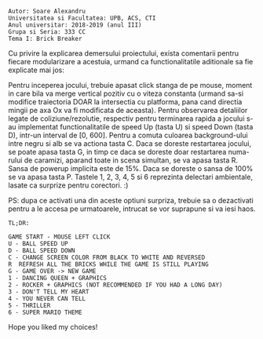     Autor: Soare Alexandru
    Universitatea si Facultatea: UPB, ACS, CTI
    Anul universitar: 2018-2019 (anul III)
    Grupa si Seria: 333 CC
    Tema I: Brick Breaker

Cu privire la explicarea demersului proiectului, exista comentarii pentru fiecare modularizare a acestuia, urmand ca
functionalitatile aditionale sa fie explicate mai jos:

Pentru inceperea jocului, trebuie apasat click stanga de pe mouse, moment in care bila va merge vertical pozitiv
cu o viteza constanta (urmand sa-si modifice traiectoria DOAR la intersectia cu platforma, pana cand directia
mingii pe axa Ox va fi modificata de aceasta).
Pentru observarea detaliilor legate de coliziune/rezolutie, respectiv pentru terminarea rapida a jocului s-au
implementat functionalitatile de speed Up (tasta U) si speed Down (tasta D), intr-un interval de [0, 600].
Pentru a comuta culoarea background-ului intre negru si alb se va actiona tasta C.
Daca se doreste restartarea jocului, se poate apasa tasta G, in timp ce daca se doreste doar restartarea numa-
rului de caramizi, aparand toate in scena simultan, se va apasa tasta R.
Sansa de powerup implicita este de 15%. Daca se doreste o sansa de 100% se va apasa tasta P.
Tastele 1, 2, 3, 4, 5 si 6 reprezinta delectari ambientale, lasate ca surprize pentru corectori. :)

PS: dupa ce activati una din aceste optiuni surpriza, trebuie sa o dezactivati pentru a le accesa pe urmatoarele,
    intrucat se vor suprapune si va iesi haos. 

 
    TL;DR:

    GAME START - MOUSE LEFT CLICK
    U - BALL SPEED UP
    D - BALL SPEED DOWN
    C - CHANGE SCREEN COLOR FROM BLACK TO WHITE AND REVERSED
    R  REFRESH ALL THE BRICKS WHILE THE GAME IS STILL PLAYING
    G - GAME OVER -> NEW GAME
    1 - DANCING QUEEN + GRAPHICS 
    2 - ROCKER + GRAPHICS (NOT RECOMMENDED IF YOU HAD A LONG DAY)
    3 - DON'T TELL MY HEART
    4 - YOU NEVER CAN TELL
    5 - THRILLER
    6 - SUPER MARIO THEME

Hope you liked my choices!

